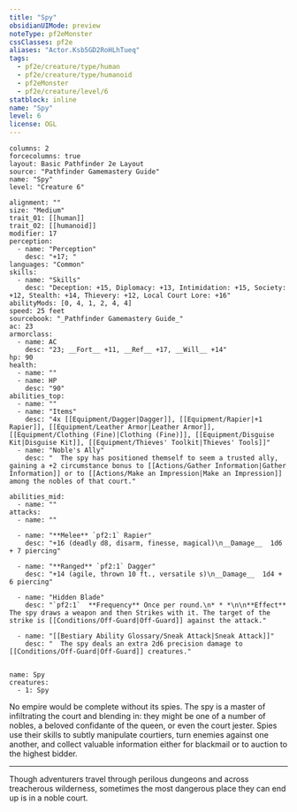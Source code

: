 ```yaml
---
title: "Spy"
obsidianUIMode: preview
noteType: pf2eMonster
cssClasses: pf2e
aliases: "Actor.Ksb5GD2RoHLhTueq" 
tags:
  - pf2e/creature/type/human
  - pf2e/creature/type/humanoid
  - pf2eMonster
  - pf2e/creature/level/6
statblock: inline
name: "Spy"
level: 6
license: OGL
---
```


```statblock
columns: 2
forcecolumns: true
layout: Basic Pathfinder 2e Layout
source: "Pathfinder Gamemastery Guide"
name: "Spy"
level: "Creature 6"

alignment: ""
size: "Medium"
trait_01: [[human]]
trait_02: [[humanoid]]
modifier: 17
perception:
  - name: "Perception"
    desc: "+17; "
languages: "Common"
skills:
  - name: "Skills"
    desc: "Deception: +15, Diplomacy: +13, Intimidation: +15, Society: +12, Stealth: +14, Thievery: +12, Local Court Lore: +16"
abilityMods: [0, 4, 1, 2, 4, 4]
speed: 25 feet
sourcebook: "_Pathfinder Gamemastery Guide_"
ac: 23
armorclass:
  - name: AC
    desc: "23; __Fort__ +11, __Ref__ +17, __Will__ +14"
hp: 90
health:
  - name: ""
  - name: HP
    desc: "90"
abilities_top:
  - name: ""
  - name: "Items"
    desc: "4x [[Equipment/Dagger|Dagger]], [[Equipment/Rapier|+1 Rapier]], [[Equipment/Leather Armor|Leather Armor]], [[Equipment/Clothing (Fine)|Clothing (Fine)]], [[Equipment/Disguise Kit|Disguise Kit]], [[Equipment/Thieves' Toolkit|Thieves' Tools]]"
  - name: "Noble's Ally"
    desc: "  The spy has positioned themself to seem a trusted ally, gaining a +2 circumstance bonus to [[Actions/Gather Information|Gather Information]] or to [[Actions/Make an Impression|Make an Impression]] among the nobles of that court."

abilities_mid:
  - name: ""
attacks:
  - name: ""

  - name: "**Melee** `pf2:1` Rapier"
    desc: "+16 (deadly d8, disarm, finesse, magical)\n__Damage__  1d6 + 7 piercing"

  - name: "**Ranged** `pf2:1` Dagger"
    desc: "+14 (agile, thrown 10 ft., versatile s)\n__Damage__  1d4 + 6 piercing"

  - name: "Hidden Blade"
    desc: "`pf2:1`  **Frequency** Once per round.\n* * *\n\n**Effect** The spy draws a weapon and then Strikes with it. The target of the strike is [[Conditions/Off-Guard|Off-Guard]] against the attack."

  - name: "[[Bestiary Ability Glossary/Sneak Attack|Sneak Attack]]"
    desc: "  The spy deals an extra 2d6 precision damage to [[Conditions/Off-Guard|Off-Guard]] creatures."
 
```

```encounter-table
name: Spy
creatures:
  - 1: Spy
```



No empire would be complete without its spies. The spy is a master of infiltrating the court and blending in: they might be one of a number of nobles, a beloved confidante of the queen, or even the court jester. Spies use their skills to subtly manipulate courtiers, turn enemies against one another, and collect valuable information either for blackmail or to auction to the highest bidder.

* * *

Though adventurers travel through perilous dungeons and across treacherous wilderness, sometimes the most dangerous place they can end up is in a noble court.
